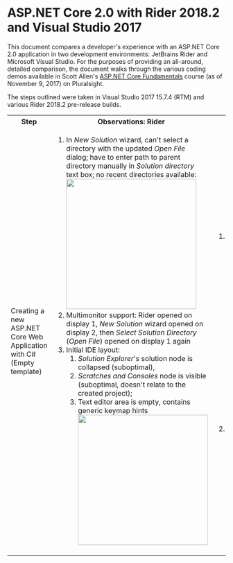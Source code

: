 # ASP.NET Core 2.0 with Rider 2018.2 and Visual Studio 2017

This document compares a developer's experience with an ASP.NET Core 2.0 application in two development environments: JetBrains Rider and Microsoft Visual Studio. For the purposes of providing an all-around, detailed comparison, the document walks through the various coding demos available in Scott Allen's [ASP.NET Core Fundamentals](https://app.pluralsight.com/library/courses/aspdotnet-core-fundamentals/table-of-contents) course (as of November 9, 2017) on Pluralsight.

The steps outlined were taken in Visual Studio 2017 15.7.4 (RTM) and various Rider 2018.2 pre-release builds.

<table>
    <tr>
        <th>Step</th>
        <th>Observations: Rider</th>
        <th>Observations: Visual Studio</th>
        <th>Notes/issues/commits</th>
    </tr>
    <tr>
        <td>Creating a new ASP.NET Core Web Application with C# (Empty template)</td>
        <td>
            <ol><li>In <em>New Solution</em> wizard, can't select a directory with the updated <em>Open File</em> dialog; have to enter path to parent directory manually in <em>Solution directory</em> text box; no recent directories available:<br><img class="confluence-embedded-image confluence-thumbnail" width="300" src="./ASP.NET Core 2.0 with Rider 2018.2 and Visual Studio 2017 15.7.4 - ReSharper (Internal) - Confluence_files/new_solution_select_folder.png" data-image-src="/download/attachments/118031306/new_solution_select_folder.png?version=1&amp;modificationDate=1530535980000&amp;api=v2"></li><li>Multimonitor support: Rider opened on display 1, <em>New Solution</em> wizard opened on display 2, then <em>Select Solution Directory</em> (<em>Open File</em>) opened on display 1 again</li><li>Initial IDE layout:<ol><li><em>Solution Explorer</em>'s solution node is collapsed (suboptimal),</li><li><em>Scratches and Consoles</em> node is visible (suboptimal, doesn't relate to the created project);</li><li>Text editor area is empty, contains generic keymap hints<br><img class="confluence-embedded-image confluence-thumbnail" width="300" src="./ASP.NET Core 2.0 with Rider 2018.2 and Visual Studio 2017 15.7.4 - ReSharper (Internal) - Confluence_files/solution_created_rider.png" data-image-src="/download/attachments/118031306/solution_created_rider.png?version=1&amp;modificationDate=1530536936000&amp;api=v2"></li></ol></li></ol>
        </td>
        <td><ol><li><em>Solution Explorer</em>:<ol><li>Expanded to file level (good)</li><li>Text editor area contains ASP.NET Code specific overview page with documentation links; <em>Connected Services</em> and <em>Publish</em> panes are available for navigation<br><img class="confluence-embedded-image confluence-thumbnail" width="300" src="./ASP.NET Core 2.0 with Rider 2018.2 and Visual Studio 2017 15.7.4 - ReSharper (Internal) - Confluence_files/solution_created_visual_studio.png" data-image-src="/download/attachments/118031306/solution_created_visual_studio.png?version=1&amp;modificationDate=1530536904000&amp;api=v2"></li></ol></li><li>Multimonitor support: all UI related to creating a project is opened on a single display</li></ol></td>
        <td>Four</td>
    </tr>
</table>
